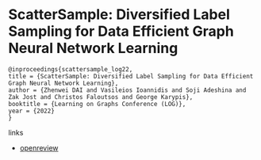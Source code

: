 # ScatterSample: Diversified Label Sampling for Data Efficient Graph Neural Network Learning

```
@inproceedings{scattersample_log22,
title = {ScatterSample: Diversified Label Sampling for Data Efficient Graph Neural Network Learning},
author = {Zhenwei DAI and Vasileios Ioannidis and Soji Adeshina and Zak Jost and Christos Faloutsos and George Karypis},
booktitle = {Learning on Graphs Conference (LOG)},
year = {2022}
}
```

links
- [openreview](https://openreview.net/forum?id=BCg0P57qU96)

